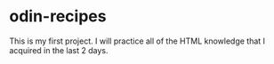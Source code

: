 # odin-recipes
This is my first project. I will practice all of the HTML knowledge that I acquired in the last 2 days.
